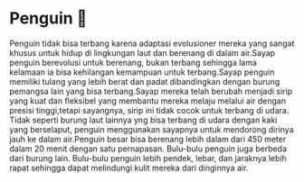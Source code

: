 # Penguin 🐧
Penguin tidak bisa terbang karena adaptasi evolusioner mereka yang sangat khusus untuk hidup di lingkungan laut dan berenang di dalam air.Sayap penguin berevolusi untuk berenang, bukan terbang sehingga lama kelamaan ia bisa kehilangan kemampuan untuk terbang.Sayap penguin memiliki tulang yang lebih berat dan padat dibandingkan dengan burung pemangsa lain yang bisa terbang.Sayap mereka telah berubah menjadi sirip yang kuat dan fleksibel yang membantu mereka melaju melalui air dengan presisi tinggi,tetapi sayangnya, sirip ini tidak cocok untuk terbang di udara.
Tidak seperti burung laut lainnya yng bisa terbang di udara dengan kaki yang berselaput, penguin menggunakan sayapnya untuk mendorong dirinya jauh ke dalam air.Penguin besar bisa berenang lebih dalam dari 450 meter dalam 20 menit dengan satu pernapasan. Bulu-bulu penguin juga berbeda dari burung lain. Bulu-bulu penguin lebih pendek, lebar, dan jaraknya lebih rapat sehingga dapat melindungi kulit mereka dari dinginnya air.